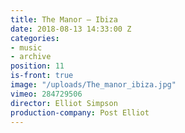 ```yaml
---
title: The Manor — Ibiza
date: 2018-08-13 14:33:00 Z
categories:
- music
- archive
position: 11
is-front: true
image: "/uploads/The_manor_ibiza.jpg"
vimeo: 284729506
director: Elliot Simpson
production-company: Post Elliot
---
```


